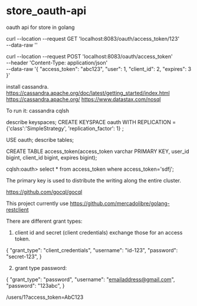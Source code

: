 # store_oauth-api
oauth api for store in golang

curl --location --request GET 'localhost:8083/oauth/access_token/123' \
--data-raw ''

curl --location --request POST 'localhost:8083/oauth/access_token' \
--header 'Content-Type: application/json' \
--data-raw '{
    "access_token": "abc123",
    "user": 1,
    "client_id": 2,
    "expires": 3
}'

install cassandra. https://cassandra.apache.org/doc/latest/getting_started/index.html 
https://cassandra.apache.org/
https://www.datastax.com/nosql

To run it: cassandra
cqlsh

describe keyspaces;
CREATE KEYSPACE oauth WITH REPLICATION = {'class':'SimpleStrategy', 'replication_factor': 1}
;

USE oauth;
describe tables;

CREATE TABLE access_token(access_token varchar PRIMARY KEY, user_id bigint, client_id bigint, expires bigint);

cqlsh:oauth> select * from access_token where access_token='sdfj';

The primary key is used to distribute the writing along the entire cluster.

https://github.com/gocql/gocql

This project currently use https://github.com/mercadolibre/golang-restclient

There are different grant types: 
1) client id and secret (client credentials) exchange those for an access token.

{
    "grant_type": "client_credentials",
    "username": "id-123",
    "password": "secret-123",
}

2) grant type password: 

{
    "grant_type": "password",
    "username": "emailaddress@gmail.com",
    "password": "123abc",
}

/users/1?access_token=AbC123
